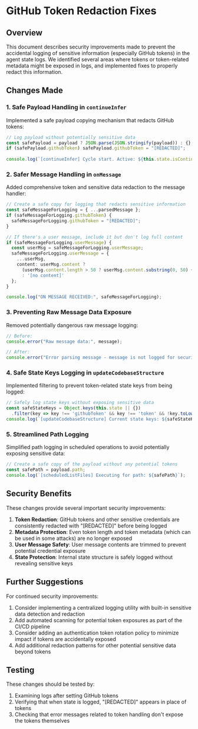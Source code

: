 # GitHub Token Redaction Fixes

## Overview

This document describes security improvements made to prevent the accidental logging of sensitive information (especially GitHub tokens) in the agent state logs. We identified several areas where tokens or token-related metadata might be exposed in logs, and implemented fixes to properly redact this information.

## Changes Made

### 1. Safe Payload Handling in `continueInfer`

Implemented a safe payload copying mechanism that redacts GitHub tokens:

```typescript
// Log payload without potentially sensitive data
const safePayload = payload ? JSON.parse(JSON.stringify(payload)) : {};
if (safePayload.githubToken) safePayload.githubToken = "[REDACTED]";
    
console.log(`[continueInfer] Cycle start. Active: ${this.state.isContinuousRunActive}. Payload: ${JSON.stringify(safePayload)}`);
```

### 2. Safer Message Handling in `onMessage`

Added comprehensive token and sensitive data redaction to the message handler:

```typescript
// Create a safe copy for logging that redacts sensitive information
const safeMessageForLogging = { ...parsedMessage };
if (safeMessageForLogging.githubToken) {
  safeMessageForLogging.githubToken = "[REDACTED]";
}

// If there's a user message, include it but don't log full content
if (safeMessageForLogging.userMessage) {
  const userMsg = safeMessageForLogging.userMessage;
  safeMessageForLogging.userMessage = {
    ...userMsg,
    content: userMsg.content ? 
      (userMsg.content.length > 50 ? userMsg.content.substring(0, 50) + '...' : userMsg.content) 
      : '[no content]'
  };
}

console.log("ON MESSAGE RECEIVED:", safeMessageForLogging);
```

### 3. Preventing Raw Message Data Exposure

Removed potentially dangerous raw message logging:

```typescript
// Before:
console.error("Raw message data:", message);

// After:
console.error("Error parsing message - message is not logged for security");
```

### 4. Safe State Keys Logging in `updateCodebaseStructure`

Implemented filtering to prevent token-related state keys from being logged:

```typescript
// Safely log state keys without exposing sensitive data
const safeStateKeys = Object.keys(this.state || {})
  .filter(key => key !== 'githubToken' && key !== 'token' && !key.toLowerCase().includes('token'));
console.log(`[updateCodebaseStructure] Current state keys: ${safeStateKeys.join(', ')}`);
```

### 5. Streamlined Path Logging

Simplified path logging in scheduled operations to avoid potentially exposing sensitive data:

```typescript
// Create a safe copy of the payload without any potential tokens
const safePath = payload.path;
console.log(`[scheduledListFiles] Executing for path: ${safePath}`);
```

## Security Benefits

These changes provide several important security improvements:

1. **Token Redaction**: GitHub tokens and other sensitive credentials are consistently redacted with "[REDACTED]" before being logged
2. **Metadata Protection**: Even token length and token metadata (which can be used in some attacks) are no longer exposed
3. **User Message Safety**: User message contents are trimmed to prevent potential credential exposure
4. **State Protection**: Internal state structure is safely logged without revealing sensitive keys

## Further Suggestions

For continued security improvements:

1. Consider implementing a centralized logging utility with built-in sensitive data detection and redaction
2. Add automated scanning for potential token exposures as part of the CI/CD pipeline
3. Consider adding an authentication token rotation policy to minimize impact if tokens are accidentally exposed
4. Add additional redaction patterns for other potential sensitive data beyond tokens

## Testing

These changes should be tested by:

1. Examining logs after setting GitHub tokens
2. Verifying that when state is logged, "[REDACTED]" appears in place of tokens 
3. Checking that error messages related to token handling don't expose the tokens themselves